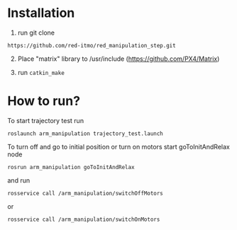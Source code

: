 # Installation

1. run git clone
```
https://github.com/red-itmo/red_manipulation_step.git
```

2. Place "matrix" library to /usr/include (https://github.com/PX4/Matrix)

3. run ```catkin_make```

# How to run?

To start trajectory test run
```
roslaunch arm_manipulation trajectory_test.launch
```

To turn off and go to initial position or turn on motors start goToInitAndRelax node
```
rosrun arm_manipulation goToInitAndRelax
```
and run
```
rosservice call /arm_manipulation/switchOffMotors
```
or
```
rosservice call /arm_manipulation/switchOnMotors
```
<!-- 2. Start cv - manipulation control node
```
rosrun manipulation_control_node start_node
```

3. Send message for starting
```
rosservice call /table_feasible
``` -->